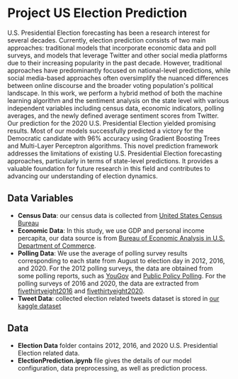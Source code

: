 # Project US Election Prediction
U.S. Presidential Election forecasting has been a research interest for several decades. Currently, election prediction consists of two main approaches: traditional models that incorporate economic data and poll surveys, and models that leverage Twitter and other social media platforms due to their increasing popularity in the past decade. However, traditional approaches have predominantly focused on national-level predictions, while social media-based approaches often oversimplify the nuanced differences between online discourse and the broader voting population's political landscape. In this work, we perform a hybrid method of both the machine learning algorithm and the sentiment analysis on the state level with various independent variables including census data, economic indicators, polling averages, and the newly defined average sentiment scores from Twitter. Our prediction for the 2020 U.S. Presidential Election yielded promising results. Most of our models successfully predicted a victory for the Democratic candidate with 96\% accuracy using Gradient Boosting Trees and Multi-Layer Perceptron algorithms. This novel prediction framework addresses the limitations of existing U.S. Presidential Election forecasting approaches, particularly in terms of state-level predictions. It provides a valuable foundation for future research in this field and contributes to advancing our understanding of election dynamics.

## Data Variables
- **Census Data**: our census data is collected from [United States Census Bureau](https://www.census.gov/data)
- **Economic Data**: In this study, we use GDP and personal income percapita, our data source is from [Bureau of Economic Analysis in U.S. Department of Commerce](https://www.bea.gov/tools/).
- **Polling Data**: We use the average of polling survey results corresponding to each state from August to election day in 2012, 2016, and 2020. For the 2012 polling surveys, the data are obtained from some polling reports, such as [YouGov](https://today.yougov.com/topics/politics/articles-reports) and [Public Policy Polling](https://www.publicpolicypolling.com/polls). For the polling surveys of 2016 and 2020, the data are extracted from [fivethirtyeight2016](https://projects.fivethirtyeight.com/2016-election-forecast/) and [fivethirtyeight2020](https://projects.fivethirtyeight.com/2020-election-forecast/).
- **Tweet Data**: collected election related tweets dataset is stored in [our kaggle dataset](https://www.kaggle.com/datasets/matt0922/us-presidential-election-tweets)

## Data
- **Election Data** folder contains 2012, 2016, and 2020 U.S. Presidential Election related data.
- **ElectionPrediction.ipynb** file gives the details of our model configuration, data preprocessing, as well as prediction process.
